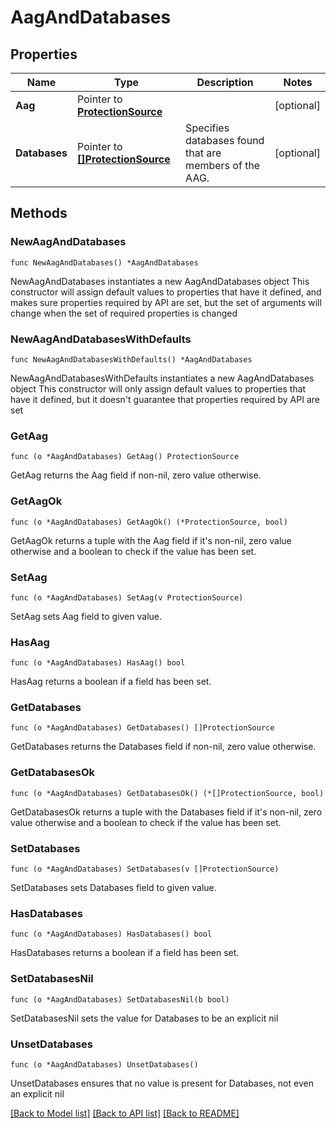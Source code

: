 # AagAndDatabases

## Properties

Name | Type | Description | Notes
------------ | ------------- | ------------- | -------------
**Aag** | Pointer to [**ProtectionSource**](ProtectionSource.md) |  | [optional] 
**Databases** | Pointer to [**[]ProtectionSource**](ProtectionSource.md) | Specifies databases found that are members of the AAG. | [optional] 

## Methods

### NewAagAndDatabases

`func NewAagAndDatabases() *AagAndDatabases`

NewAagAndDatabases instantiates a new AagAndDatabases object
This constructor will assign default values to properties that have it defined,
and makes sure properties required by API are set, but the set of arguments
will change when the set of required properties is changed

### NewAagAndDatabasesWithDefaults

`func NewAagAndDatabasesWithDefaults() *AagAndDatabases`

NewAagAndDatabasesWithDefaults instantiates a new AagAndDatabases object
This constructor will only assign default values to properties that have it defined,
but it doesn't guarantee that properties required by API are set

### GetAag

`func (o *AagAndDatabases) GetAag() ProtectionSource`

GetAag returns the Aag field if non-nil, zero value otherwise.

### GetAagOk

`func (o *AagAndDatabases) GetAagOk() (*ProtectionSource, bool)`

GetAagOk returns a tuple with the Aag field if it's non-nil, zero value otherwise
and a boolean to check if the value has been set.

### SetAag

`func (o *AagAndDatabases) SetAag(v ProtectionSource)`

SetAag sets Aag field to given value.

### HasAag

`func (o *AagAndDatabases) HasAag() bool`

HasAag returns a boolean if a field has been set.

### GetDatabases

`func (o *AagAndDatabases) GetDatabases() []ProtectionSource`

GetDatabases returns the Databases field if non-nil, zero value otherwise.

### GetDatabasesOk

`func (o *AagAndDatabases) GetDatabasesOk() (*[]ProtectionSource, bool)`

GetDatabasesOk returns a tuple with the Databases field if it's non-nil, zero value otherwise
and a boolean to check if the value has been set.

### SetDatabases

`func (o *AagAndDatabases) SetDatabases(v []ProtectionSource)`

SetDatabases sets Databases field to given value.

### HasDatabases

`func (o *AagAndDatabases) HasDatabases() bool`

HasDatabases returns a boolean if a field has been set.

### SetDatabasesNil

`func (o *AagAndDatabases) SetDatabasesNil(b bool)`

 SetDatabasesNil sets the value for Databases to be an explicit nil

### UnsetDatabases
`func (o *AagAndDatabases) UnsetDatabases()`

UnsetDatabases ensures that no value is present for Databases, not even an explicit nil

[[Back to Model list]](../README.md#documentation-for-models) [[Back to API list]](../README.md#documentation-for-api-endpoints) [[Back to README]](../README.md)


